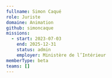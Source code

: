 ```yaml
---
fullname: Simon Caqué
role: Juriste
domaine: Animation
github: simoncaque
missions:
  - start: 2023-07-03
    end: 2025-12-31
    status: admin
    employer: Ministère de l’Intérieur
memberType: beta
teams: []
---
```

